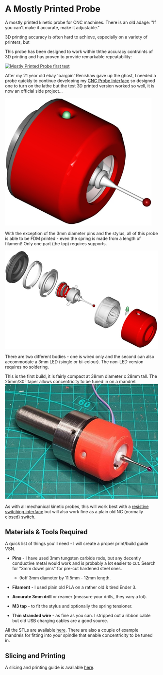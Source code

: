 # A Mostly Printed Probe
A mostly printed kinetic probe for CNC machines. There is an old adage: "If you can't make it accurate, make it adjustable." 

3D printing accuracy is often hard to achieve, especially on a variety of printers, but 

This probe has been designed to work within ththe accuracy contraints of 3D printing and has proven to provide remarkable repeatability:

[![Mostly Printed Probe first test](https://img.youtube.com/vi/06nPOA94Pbk/hqdefault.jpg)](https://www.youtube.com/embed/06nPOA94Pbk)


After my 21 year old ebay 'bargain' Renishaw gave up the ghost, I needed a probe quickly to continue developing my [CNC Probe Interface](https://github.com/Stutchbury/CNCProbeInterface) so designed one to turn on the lathe but the test 3D printed version worked so well, it is now an official side project...

![MostlyPrintedProbeWiredLED](images/MostlyPrintedProbeWiredLED.png)

With the exception of the 3mm diameter pins and the stylus, all of this probe is able to be FDM printed - even the spring is made from a length of filament! Only one part (the top) requires supports.

![MostlyPrintedProbeExploded](images/exploded_view.png)

There are two different bodies - one is wired only and the second can also accommodate a 3mm LED (single or bi-colour). The non-LED version requires no soldering.

This is the first build, it is fairly compact at 38mm diameter x 28mm tall. The 25mm/30° taper allows concentricity to be tuned in on a mandrel.
![first buid](images/first_build.jpeg)

As with all mechanical kinetic probes, this will work best with a [resistive switching interface](https://github.com/Stutchbury/CNCProbeInterface) but will also work fine as a plain old NC (normally closed) switch.


## Materials & Tools Required

A quick list of things you'll need - I will create a proper print/build guide VSN.

- **Pins** - I have used 3mm tungsten carbide rods, but any decently conductive metal would work and is probably a lot easier to cut. Search for "3mm dowel pins" for pre-cut hardened steel ones.

  - 9off 3mm diameter by 11.5mm - 12mm length.

- **Filament** - I used plain old PLA on a rather old & tired Ender 3.

- **Accurate 3mm drill** or reamer (measure your drills, they vary a lot).

- **M3 tap** - to fit the stylus and optionally the spring tensioner.

- **Thin stranded wire** - as fine as you can. I stripped out a ribbon cable but old USB charging cables are a good source.


All the STLs are available [here](stl/). There are also a couple of example mandrels for fitting into your spindle that enable concentricity to be tuned in.


## Slicing and Printing

A slicing and printing guide is available [here](docs/PRINTING.md).

